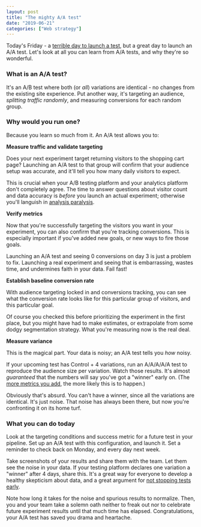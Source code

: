 ```yaml
---
layout: post
title: "The mighty A/A test"
date: "2019-06-21"
categories: ["Web strategy"]
---
```


Today's Friday - a [terrible day to launch a test](https://briandavidhall.com/dont-launch-on-friday/), but a great day to launch an A/A test. Let's look at all you can learn from A/A tests, and why they're so wonderful.

### What is an A/A test?

It's an A/B test where both (or _all_) variations are identical - no changes from the existing site experience. Put another way, it's targeting an audience, _splitting traffic randomly_, and measuring conversions for each random group.

### Why would you run one?

Because you learn so much from it. An A/A test allows you to:

**Measure traffic and validate targeting**

Does your next experiment target returning visitors to the shopping cart page? Launching an A/A test to that group will confirm that your audience setup was accurate, and it'll tell you how many daily visitors to expect.

This is crucial when your A/B testing platform and your analytics platform don't completely agree. The time to answer questions about visitor count and data accuracy is _before_ you launch an actual experiment; otherwise you'll languish in [analysis paralysis](https://briandavidhall.com/abcs-of-cro-a-is-for-analysis-paralysis/).

**Verify metrics**

Now that you're successfully targeting the visitors you want in your experiment, you can also confirm that you're tracking conversions. This is especially important if you've added new goals, or new ways to fire those goals.

Launching an A/A test and seeing 0 conversions on day 3 is just a problem to fix. Launching a real experiment and seeing that is embarrassing, wastes time, and undermines faith in your data. Fail fast!

**Establish baseline conversion rate**

With audience targeting locked in and conversions tracking, you can see what the conversion rate looks like for this particular group of visitors, and this particular goal.

Of course you checked this before prioritizing the experiment in the first place, but you might have had to make estimates, or extrapolate from some dodgy segmentation strategy. What you're measuring now is the real deal.

**Measure variance**

This is the magical part. Your data is noisy; an A/A test tells you _how_ noisy.

If your upcoming test has Control + 4 variations, run an A/A/A/A/A test to reproduce the audience size per variation. Watch those results. It's almost _guaranteed_ that the numbers will say you've got a "winner" early on. (The [more metrics you add](https://briandavidhall.com/how-the-multiple-comparisons-problem-will-ruin-your-life/), the more likely this is to happen.)

Obviously that's absurd. You can't have a winner, since all the variations are identical. It's just noise. That noise has always been there, but now you're confronting it on its home turf.

### What you can do today

Look at the targeting conditions and success metric for a future test in your pipeline. Set up an A/A test with this configuration, and launch it. Set a reminder to check back on Monday, and every day next week.

Take screenshots of your results and share them with the team. Let them see the noise in your data. If your testing platform declares one variation a "winner" after 4 days, share this. It's a great way for everyone to develop a healthy skepticism about data, and a great argument for [not stopping tests early](https://briandavidhall.com/dealing-with-pressure-to-call-tests-early-1-3/).

Note how long it takes for the noise and spurious results to normalize. Then, you and your team take a solemn oath neither to freak out nor to celebrate future experiment results until that much time has elapsed. Congratulations, your A/A test has saved you drama and heartache.
